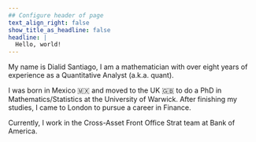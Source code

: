 ```yaml
---
## Configure header of page
text_align_right: false
show_title_as_headline: false
headline: |
  Hello, world!
---
```


<!-- this is a subheadline -->

My name is Dialid Santiago, I am a mathematician with over eight years of experience as a Quantitative Analyst (a.k.a. quant). 

I was born in Mexico 🇲🇽 and moved to the UK 🇬🇧 to do a PhD in Mathematics/Statistics at the University of Warwick. After finishing my studies, I came to London to pursue a career in Finance. 

Currently, I work in the Cross-Asset Front Office Strat team at Bank of America.
